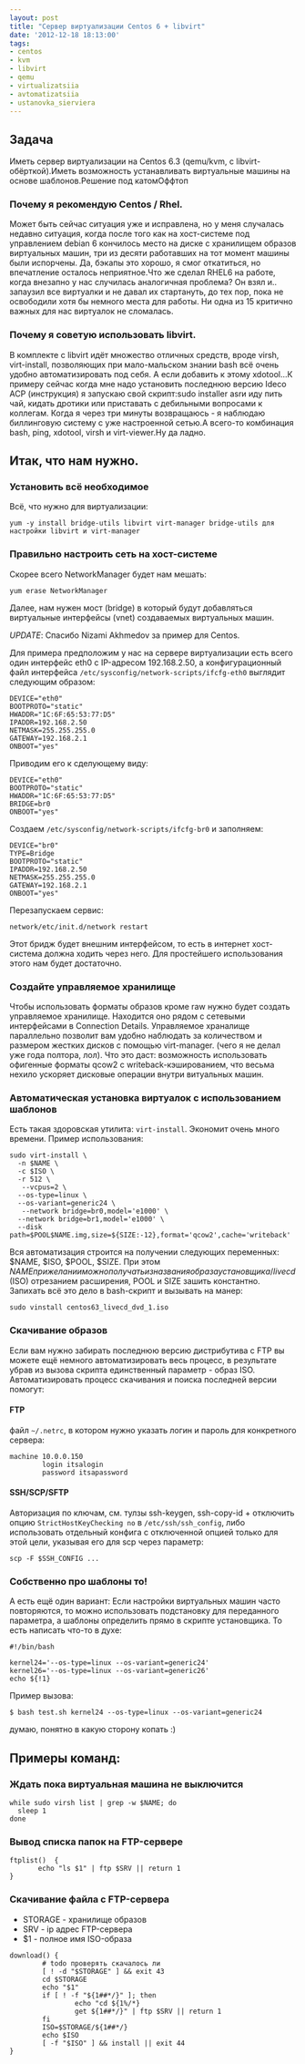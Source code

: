 ```yaml
---
layout: post
title: "Сервер виртуализации Centos 6 + libvirt"
date: '2012-12-18 18:13:00'
tags:
- centos
- kvm
- libvirt
- qemu
- virtualizatsiia
- avtomatizatsiia
- ustanovka_sierviera
---
```


## Задача

Иметь сервер виртуализации на Centos 6.3 (qemu/kvm, с libvirt-обёрткой).Иметь возможность устанавливать виртуальные машины на основе шаблонов.Решение под катомОффтоп

### Почему я рекомендую Centos / Rhel.

Может быть сейчас ситуация уже и исправлена, но у меня случалась недавно ситуация, когда после того как на хост-системе под управлением debian 6 кончилось место на диске с хранилищем образов виртуальных машин, три из десяти работавших на тот момент машины были испорчены. Да, бэкапы это хорошо, я смог откатиться, но впечатление осталось неприятное.Что же сделал RHEL6 на работе, когда внезапно у нас случилась аналогичная проблема? Он взял и.. запаузил все виртуалки и не давал их стартануть, до тех пор, пока не освободили хотя бы немного места для работы. Ни одна из 15 критично важных для нас виртуалок не сломалась.

### Почему я советую использовать libvirt.

В комплекте с libvirt идёт множество отличных средств, вроде virsh, virt-install, позволяющих при мало-мальском знании bash всё очень удобно автоматизировать под себя. А если добавить к этому xdotool...К примеру сейчас когда мне надо установить последнюю версию Ideco ACP (инструкция) я запускаю свой скрипт:sudo installer asrи иду пить чай, кидать дротики или приставать с дебильными вопросами к коллегам. Когда я через три минуты возвращаюсь - я наблюдаю биллинговую систему с уже настроенной сетью.А всего-то комбинация bash, ping, xdotool, virsh и virt-viewer.Ну да ладно.

## Итак, что нам нужно.

### Установить всё необходимое

Всё, что нужно для виртуализации:

``` shell
yum -y install bridge-utils libvirt virt-manager bridge-utils для настройки libvirt и virt-manager
```

### Правильно настроить сеть на хост-системе

Скорее всего NetworkManager будет нам мешать:

``` shell
yum erase NetworkManager
```

Далее, нам нужен мост (bridge) в который будут добавляться виртуальные интерфейсы (vnet) создаваемых виртуальных машин.

_UPDATE_: Спасибо Nizami Akhmedov за пример для Centos.

Для примера предположим у нас на сервере виртуализации есть всего один интерфейс eth0 с IP-адресом 192.168.2.50, а конфигурационный файл интерфейса `/etc/sysconfig/network-scripts/ifcfg-eth0` выглядит следующим образом:

``` shell
DEVICE="eth0"
BOOTPROTO="static"
HWADDR="1C:6F:65:53:77:D5"
IPADDR=192.168.2.50
NETMASK=255.255.255.0
GATEWAY=192.168.2.1
ONBOOT="yes"
```

Приводим его к сделующему виду:

``` shell
DEVICE="eth0"
BOOTPROTO="static"
HWADDR="1C:6F:65:53:77:D5"
BRIDGE=br0
ONBOOT="yes"
```

Создаем `/etc/sysconfig/network-scripts/ifcfg-br0` и заполняем:

``` shell
DEVICE="br0"
TYPE=Bridge
BOOTPROTO="static"
IPADDR=192.168.2.50
NETMASK=255.255.255.0
GATEWAY=192.168.2.1
ONBOOT="yes"
```

Перезапускаем сервис:
 
``` shell
network/etc/init.d/network restart
```

Этот бридж будет внешним интерфейсом, то есть в интернет хост-система должна ходить через него. Для простейшего использования этого нам будет достаточно.

### Создайте управляемое хранилище

Чтобы использовать форматы образов кроме raw нужно будет создать управляемое хранилище. Находится оно рядом с сетевыми интерфейсами в Connection Details. Управляемое храналище параллельно позволит вам удобно наблюдать за количеством и размером жестких дисков с помощью virt-manager. (чего я не делал уже года полтора, лол). Что это даст: возможность использовать офигенные форматы qcow2 с writeback-кэшированием, что весьма нехило ускоряет дисковые операции внутри витуальных машин.

### Автоматическая установка виртуалок с использованием шаблонов

Есть такая здоровская утилита: `virt-install`. Экономит очень много времени. Пример использования:

``` shell
sudo virt-install \
  -n $NAME \
  -c $ISO \
  -r 512 \
   --vcpus=2 \
  --os-type=linux \
  --os-variant=generic24 \
   --network bridge=br0,model='e1000' \
  --network bridge=br1,model='e1000' \
  --disk path=$POOL$NAME.img,size=${SIZE:-12},format='qcow2',cache='writeback'
```

Вся автоматизация строится на получении следующих переменных: $NAME, $ISO, $POOL, $SIZE. При этом $NAME при желании можно получать из названия образа установщика/livecd ($ISO) отрезанием расширения, POOL и SIZE зашить константно. Запихать всё это дело в bash-скрипт и вызывать на манер:

``` shell
sudo vinstall centos63_livecd_dvd_1.iso
```

### Скачивание образов

Если вам нужно забирать последнюю версию дистрибутива с FTP вы можете ещё немного автоматизировать весь процесс, в результате убрав из вызова скрипта единственный параметр - образ ISO. Автоматизировать процесс скачивания и поиска последней версии помогут:

#### FTP

файл `~/.netrc`, в котором нужно указать логин и пароль для конкретного сервера:

``` shell
machine 10.0.0.150
        login itsalogin
        password itsapassword
```

#### SSH/SCP/SFTP

Авторизация по ключам, см. тулзы ssh-keygen, ssh-copy-id + отключить опцию `StrictHostKeyChecking no` в `/etc/ssh/ssh_config`, либо использовать отдельный конфига с отключенной опцией только для этой цели, указывая его для scp через параметр:

``` shell
scp -F $SSH_CONFIG ...
```

### Собственно про шаблоны то!

А есть ещё один вариант: Если настройки виртуальных машин часто повторяются, то можно использовать подстановку для переданного параметра, а шаблоны определить прямо в скрипте установщика. То есть написать что-то в духе:

``` shell
#!/bin/bash

kernel24='--os-type=linux --os-variant=generic24'
kernel26='--os-type=linux --os-variant=generic26'
echo ${!1}
```

Пример вызова:

``` shell
$ bash test.sh kernel24 --os-type=linux --os-variant=generic24
```

думаю, понятно в какую сторону копать :)

## Примеры команд:

### Ждать пока виртуальная машина не выключится


``` shell
while sudo virsh list | grep -w $NAME; do
  sleep 1
done
```

### Вывод списка папок на FTP-сервере

``` shell
ftplist()  {
       echo "ls $1" | ftp $SRV || return 1
}
```

### Скачивание файла с FTP-сервера

- STORAGE - хранилище образов
- SRV - ip адрес FTP-сервера
- $1 - полное имя ISO-образа

``` shell
download() {
        # todo проверять скачалось ли
        [ ! -d "$STORAGE" ] && exit 43
        cd $STORAGE
        echo "$1"
        if [ ! -f "${1##*/}" ]; then
                echo "cd ${1%/*}
                get ${1##*/}" | ftp $SRV || return 1
        fi
        ISO=$STORAGE/${1##*/}
        echo $ISO
        [ -f "$ISO" ] && install || exit 44
}
```
